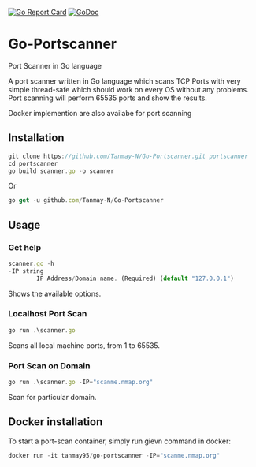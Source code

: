[![Go Report Card](https://goreportcard.com/badge/github.com/Tanmay9511/Go-Portscanner)](https://goreportcard.com/report/github.com/Tanmay9511/Go-Portscanner)
[![GoDoc](https://godoc.org/github.com/Tanmay9511/Go-Portscanner?status.svg)](https://godoc.org/github.com/Tanmay9511/Go-Portscanner)

# Go-Portscanner
Port Scanner in Go language

A port scanner written in Go language which scans TCP Ports with very simple thread-safe which should work on every OS without any problems. Port scanning will perform 65535 ports and show the results.

Docker implemention are also availabe for port scanning

## Installation 

```javascript 
git clone https://github.com/Tanmay-N/Go-Portscanner.git portscanner
cd portscanner
go build scanner.go -o scanner
```
Or 

```javascript 
go get -u github.com/Tanmay-N/Go-Portscanner
```

## Usage

### Get help

```javascript 
scanner.go -h 
-IP string
        IP Address/Domain name. (Required) (default "127.0.0.1")
```
Shows the available options.

### Localhost Port Scan

```javascript 
go run .\scanner.go 
```
Scans all local machine ports, from 1 to 65535.

### Port Scan on Domain 

```javascript 
go run .\scanner.go -IP="scanme.nmap.org"
```
Scan for particular domain.

## Docker installation

To start a port-scan container, simply run gievn command in docker:

```javascript
docker run -it tanmay95/go-portscanner -IP="scanme.nmap.org"
```
